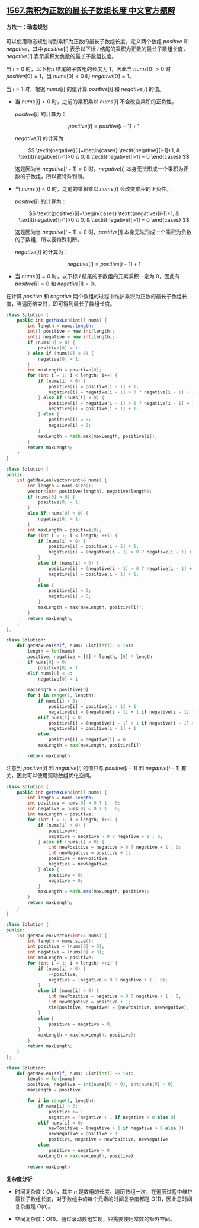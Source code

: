 ## [1567.乘积为正数的最长子数组长度 中文官方题解](https://leetcode.cn/problems/maximum-length-of-subarray-with-positive-product/solutions/100000/cheng-ji-wei-zheng-shu-de-zui-chang-zi-shu-zu-ch-3)

#### 方法一：动态规划

可以使用动态规划得到乘积为正数的最长子数组长度。定义两个数组 $\textit{positive}$ 和 $\textit{negative}$，其中 $\textit{positive}[i]$ 表示以下标 $i$ 结尾的乘积为正数的最长子数组长度，$\textit{negative}[i]$ 表示乘积为负数的最长子数组长度。

当 $i=0$ 时，以下标 $i$ 结尾的子数组的长度为 $1$，因此当 $\textit{nums}[0]>0$ 时 $\textit{positive}[0]=1$，当 $\textit{nums}[0]<0$ 时 $\textit{negative}[0]=1$。

当 $i>1$ 时，根据 $\textit{nums}[i]$ 的值计算 $\textit{positive}[i]$ 和 $\textit{negative}[i]$ 的值。

- 当 $\textit{nums}[i]>0$ 时，之前的乘积乘以 $\textit{nums}[i]$ 不会改变乘积的正负性。

  $\textit{positive}[i]$ 的计算为：

  $$
  \textit{positive}[i]=\textit{positive}[i-1]+1
  $$

  $\textit{negative}[i]$ 的计算为：

  $$
  \textit{negative}[i]=\begin{cases}
    \textit{negative}[i-1]+1, & \textit{negative}[i-1]>0 \\
    0, & \textit{negative}[i-1] = 0
  \end{cases}
  $$

  这是因为当 $\textit{negative}[i-1]=0$ 时，$\textit{negative}[i]$ 本身无法形成一个乘积为正数的子数组，所以要特殊判断。

- 当 $\textit{nums}[i]<0$ 时，之前的乘积乘以 $\textit{nums}[i]$ 会改变乘积的正负性。

  $\textit{positive}[i]$ 的计算为：

  $$
  \textit{positive}[i]=\begin{cases}
    \textit{negative}[i-1]+1, & \textit{negative}[i-1]>0 \\
    0, & \textit{negative}[i-1] = 0
  \end{cases}
  $$

  这是因为当 $\textit{negative}[i-1]=0$ 时，$\textit{positive}[i]$ 本身无法形成一个乘积为负数的子数组，所以要特殊判断。

  $\textit{negative}[i]$ 的计算为：

  $$
  \textit{negative}[i]=\textit{positive}[i-1]+1
  $$

- 当 $\textit{nums}[i]=0$ 时，以下标 $i$ 结尾的子数组的元素乘积一定为 $0$，因此有 $\textit{positive}[i]=0$ 和 $\textit{negative}[i]=0$。

在计算 $\textit{positive}$ 和 $\textit{negative}$ 两个数组的过程中维护乘积为正数的最长子数组长度，当遍历结束时，即可得到最长子数组长度。

```Java [sol11-Java]
class Solution {
    public int getMaxLen(int[] nums) {
        int length = nums.length;
        int[] positive = new int[length];
        int[] negative = new int[length];
        if (nums[0] > 0) {
            positive[0] = 1;
        } else if (nums[0] < 0) {
            negative[0] = 1;
        }
        int maxLength = positive[0];
        for (int i = 1; i < length; i++) {
            if (nums[i] > 0) {
                positive[i] = positive[i - 1] + 1;
                negative[i] = negative[i - 1] > 0 ? negative[i - 1] + 1 : 0;
            } else if (nums[i] < 0) {
                positive[i] = negative[i - 1] > 0 ? negative[i - 1] + 1 : 0;
                negative[i] = positive[i - 1] + 1;
            } else {
                positive[i] = 0;
                negative[i] = 0;
            }
            maxLength = Math.max(maxLength, positive[i]);
        }
        return maxLength;
    }
}
```

```C++ [sol11-C++]
class Solution {
public:
    int getMaxLen(vector<int>& nums) {
        int length = nums.size();
        vector<int> positive(length), negative(length);
        if (nums[0] > 0) {
            positive[0] = 1;
        }
        else if (nums[0] < 0) {
            negative[0] = 1;
        }
        int maxLength = positive[0];
        for (int i = 1; i < length; ++i) {
            if (nums[i] > 0) {
                positive[i] = positive[i - 1] + 1;
                negative[i] = (negative[i - 1] > 0 ? negative[i - 1] + 1 : 0);
            }
            else if (nums[i] < 0) {
                positive[i] = (negative[i - 1] > 0 ? negative[i - 1] + 1 : 0);
                negative[i] = positive[i - 1] + 1;
            }
            else {
                positive[i] = 0;
                negative[i] = 0;
            }
            maxLength = max(maxLength, positive[i]);
        }
        return maxLength;
    }
};
```

```Python [sol11-Python3]
class Solution:
    def getMaxLen(self, nums: List[int]) -> int:
        length = len(nums)
        positive, negative = [0] * length, [0] * length
        if nums[0] > 0:
            positive[0] = 1
        elif nums[0] < 0:
            negative[0] = 1
        
        maxLength = positive[0]
        for i in range(1, length):
            if nums[i] > 0:
                positive[i] = positive[i - 1] + 1
                negative[i] = (negative[i - 1] + 1 if negative[i - 1] > 0 else 0)
            elif nums[i] < 0:
                positive[i] = (negative[i - 1] + 1 if negative[i - 1] > 0 else 0)
                negative[i] = positive[i - 1] + 1
            else:
                positive[i] = negative[i] = 0
            maxLength = max(maxLength, positive[i])

        return maxLength
```

注意到 $\textit{positive}[i]$ 和 $\textit{negative}[i]$ 的值只与 $\textit{positive}[i-1]$ 和 $\textit{negative}[i-1]$ 有关，因此可以使用滚动数组优化空间。

```Java [sol12-Java]
class Solution {
    public int getMaxLen(int[] nums) {
        int length = nums.length;
        int positive = nums[0] > 0 ? 1 : 0;
        int negative = nums[0] < 0 ? 1 : 0;
        int maxLength = positive;
        for (int i = 1; i < length; i++) {
            if (nums[i] > 0) {
                positive++;
                negative = negative > 0 ? negative + 1 : 0;
            } else if (nums[i] < 0) {
                int newPositive = negative > 0 ? negative + 1 : 0;
                int newNegative = positive + 1;
                positive = newPositive;
                negative = newNegative;
            } else {
                positive = 0;
                negative = 0;
            }
            maxLength = Math.max(maxLength, positive);
        }
        return maxLength;
    }
}
```

```C++ [sol12-C++]
class Solution {
public:
    int getMaxLen(vector<int>& nums) {
        int length = nums.size();
        int positive = (nums[0] > 0);
        int negative = (nums[0] < 0);
        int maxLength = positive;
        for (int i = 1; i < length; ++i) {
            if (nums[i] > 0) {
                ++positive;
                negative = (negative > 0 ? negative + 1 : 0);
            }
            else if (nums[i] < 0) {
                int newPositive = negative > 0 ? negative + 1 : 0;
                int newNegative = positive + 1;
                tie(positive, negative) = {newPositive, newNegative};
            }
            else {
                positive = negative = 0;
            }
            maxLength = max(maxLength, positive);
        }
        return maxLength;
    }
};
```

```Python [sol12-Python3]
class Solution:
    def getMaxLen(self, nums: List[int]) -> int:
        length = len(nums)
        positive, negative = int(nums[0] > 0), int(nums[0] < 0)
        maxLength = positive

        for i in range(1, length):
            if nums[i] > 0:
                positive += 1
                negative = (negative + 1 if negative > 0 else 0)
            elif nums[i] < 0:
                newPositive = (negative + 1 if negative > 0 else 0)
                newNegative = positive + 1
                positive, negative = newPositive, newNegative
            else:
                positive = negative = 0
            maxLength = max(maxLength, positive)

        return maxLength
```

**复杂度分析**

- 时间复杂度：$O(n)$，其中 $n$ 是数组的长度。遍历数组一次，在遍历过程中维护最长子数组长度，对于数组中的每个元素的时间复杂度都是 $O(1)$，因此总时间复杂度是 $O(n)$。

- 空间复杂度：$O(1)$。通过滚动数组实现，只需要使用常数的额外空间。